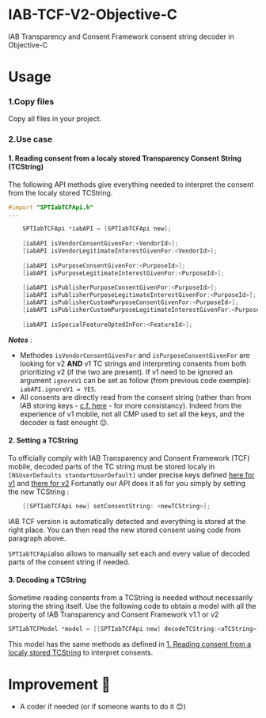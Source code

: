 # IAB-TCF-V2-Objective-C
IAB Transparency and Consent Framework consent string decoder in Objective-C

# Usage
### 1.Copy files
Copy all files in your project.

### 2.Use case
<a id="readingConsent"></a>
#### 1. Reading consent from a localy stored Transparency Consent String (TCString)

The following API methods give everything needed to interpret the consent from the localy stored TCString.
```Objective-C
#import "SPTIabTCFApi.h"
...

    SPTIabTCFApi *iabAPI = [SPTIabTCFApi new];
    
    [iabAPI isVendorConsentGivenFor:<VendorId>];
    [iabAPI isVendorLegitimateInterestGivenFor:<VendorId>];
    
    [iabAPI isPurposeConsentGivenFor:<PurposeId>];
    [iabAPI isPurposeLegitimateInterestGivenFor:<PurposeId>];
    
    [iabAPI isPublisherPurposeConsentGivenFor:<PurposeId>];
    [iabAPI isPublisherPurposeLegitimateInterestGivenFor:<PurposeId>];
    [iabAPI isPublisherCustomPurposeConsentGivenFor:<PurposeId>];
    [iabAPI isPublisherCustomPurposeLegitimateInterestGivenFor:<PurposeId>];
    
    [iabAPI isSpecialFeatureOptedInFor:<FeatureId>];
```
***Notes*** :
* Methodes `isVendorConsentGivenFor` and `isPurposeConsentGivenFor` are looking for v2 **AND** v1 TC strings and interpreting consents from both prioritizing v2 (if the two are present). If v1 need to be ignored an argument `ignoreV1` can be set as follow (from previous code exemple): `iabAPI.ignoreV1 = YES`.
* All consents are directly read from the consent string (rather than from IAB storing keys - [c.f. here](#settingATCSString) - for more consistancy). Indeed from the experience of v1 mobile, not all CMP used to set all the keys, and the decoder is fast enought 😉. 

<a id="settingATCSString"></a>
#### 2. Setting a TCString

To officially comply with IAB Transparency and Consent Framework (TCF) mobile, decoded parts of the TC string must be stored localy in `[NSUserDefaults standartUserDefault]` under precise keys defined [here for v1](https://github.com/InteractiveAdvertisingBureau/GDPR-Transparency-and-Consent-Framework/blob/master/Mobile%20In-App%20Consent%20APIs%20v1.0%20Final.md#cmp-internal-structure-defined-api-) and [there for v2](https://github.com/InteractiveAdvertisingBureau/GDPR-Transparency-and-Consent-Framework/blob/master/TCFv2/IAB%20Tech%20Lab%20-%20CMP%20API%20v2.md#what-is-the-cmp-in-app-internal-structure-for-the-defined-api)
Fortunatly our API does it all for you simply by setting the new TCString : 
```Objective-C
    [[SPTIabTCFApi new] setConsentString: <newTCString>];
```
IAB TCF version is automatically detected and everything is stored at the right place. You can then read the new stored consent using code from paragraph above.

`SPTIabTCFApi`also allows to manually set each and every value of decoded parts of the consent string if needed.


#### 3. Decoding a TCString

Sometime reading consents from a TCString is needed without necessarily storing the string itself. 
Use the following code to obtain a model with all the property of IAB Transparency and Consent Framework v1.1 or v2

```Objective-C
SPTIabTCFModel *model = [[SPTIabTCFApi new] decodeTCString:<aTCString>];
```
This model has the same methods as defined in [1. Reading consent from a localy stored TCString](#readingConsent) to interpret consents.


# Improvement 🚀 
- A coder if needed (or if someone wants to do it 😊)

